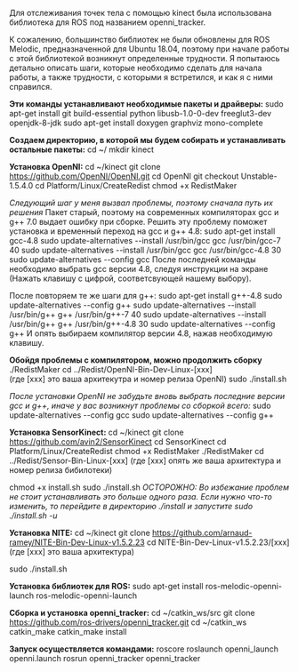 Для отслеживания точек тела с помощью kinect была использована библиотека для ROS  под названием openni_tracker.

К сожалению, большинство библиотек не были обновлены для ROS Melodic, предназначенной для Ubuntu 18.04, поэтому при начале работы с этой библиотекой возникнут определенные трудности. Я попытаюсь детально описать шаги, которые необходимо сделать для начала работы, а также трудности, с которыми я встретился, и как я с ними справился.

**Эти команды устанавливают необходимые пакеты и драйверы:**
sudo apt-get install git build-essential python libusb-1.0-0-dev freeglut3-dev openjdk-8-jdk
sudo apt-get install doxygen graphviz mono-complete

**Создаем директорию, в которой мы будем собирать и устанавливать остальные пакеты:**
cd ~/
mkdir kinect

**Установка OpenNI:**
cd ~/kinect
git clone https://github.com/OpenNI/OpenNI.git
cd OpenNI
git checkout Unstable-1.5.4.0
cd Platform/Linux/CreateRedist
chmod +x RedistMaker

_Следующий шаг у меня вызвал проблемы, поэтому сначала путь их решения_
Пакет старый, поэтому на современных компиляторах gcc и g++ 7.0 выдает ошибку при сборке. Решить эту проблему поможет установка и временный переход на gcc и g++ 4.8:
sudo apt-get install gcc-4.8
sudo update-alternatives --install /usr/bin/gcc gcc /usr/bin/gcc-7 40
sudo update-alternatives --install /usr/bin/gcc gcc /usr/bin/gcc-4.8 30
sudo update-alternatives --config gcc
После последней команды необходимо выбрать gcc версии 4.8, следуя инструкции на экране (Нажать клавишу с цифрой, соответсвующей нашему выбору).

После повторяем те же шаги для g++:
sudo apt-get install g++-4.8
sudo update-alternatives --config g++
sudo update-alternatives --install /usr/bin/g++ g++ /usr/bin/g++-7 40
sudo update-alternatives --install /usr/bin/g++ g++ /usr/bin/g++-4.8 30
sudo update-alternatives --config g++
И опять выбираем компилятор версии 4.8, нажав необходимую клавишу.

**Обойдя проблемы с компилятором, можно продолжить сборку**
./RedistMaker
cd ../Redist/OpenNI-Bin-Dev-Linux-[xxx]  
(где [xxx] это ваша архитекутра и номер релиза OpenNI)
sudo ./install.sh

_После установки OpenNI не забудьте вновь выбрать последние версии gcc и g++, иначе у вас возникнут проблемы со сборкой всего:_
sudo update-alternatives --config gcc
sudo update-alternatives --config g++

**Установка SensorKinect:**
cd ~/kinect
git clone https://github.com/avin2/SensorKinect
cd SensorKinect
cd Platform/Linux/CreateRedist
chmod +x RedistMaker
./RedistMaker
cd ../Redist/Sensor-Bin-Linux-[xxx] 
(где [xxx] опять же ваша архитектура и номер релиза бибилотеки)

chmod +x install.sh
sudo ./install.sh
_ОСТОРОЖНО: Во избежание проблем не стоит устанавливать это больше одного раза. Если нужно что-то изменить, то перейдите в директорию ./install и запустите sudo ./install.sh -u_

**Установка NITE:**
cd ~/kinect
git clone https://github.com/arnaud-ramey/NITE-Bin-Dev-Linux-v1.5.2.23
cd NITE-Bin-Dev-Linux-v1.5.2.23/[xxx]
(где [xxx] это ваша архитектура)

sudo ./install.sh

**Установка библиотек для ROS:**
sudo apt-get install ros-melodic-openni-launch ros-melodic-openni-launch

**Сборка и установка openni_tracker:**
cd ~/catkin_ws/src
git clone https://github.com/ros-drivers/openni_tracker.git
cd ~/catkin_ws
catkin_make
catkin_make install

**Запуск осуществляется командами:**
roscore
roslaunch openni_launch openni.launch
rosrun openni_tracker openni_tracker
